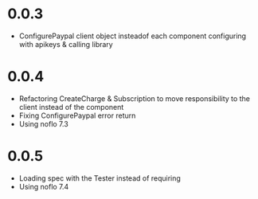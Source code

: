 # 0.0.3
* ConfigurePaypal client object insteadof each component configuring with apikeys & calling library

# 0.0.4
* Refactoring CreateCharge & Subscription to move responsibility to the client instead of the component
* Fixing ConfigurePaypal error return
* Using noflo 7.3

# 0.0.5
* Loading spec with the Tester instead of requiring
* Using noflo 7.4
